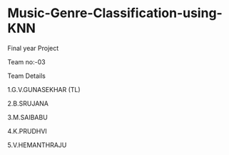 # Music-Genre-Classification-using-KNN
Final year Project 

Team no:-03

Team Details

1.G.V.GUNASEKHAR (TL) 

2.B.SRUJANA

3.M.SAIBABU

4.K.PRUDHVI

5.V.HEMANTHRAJU
